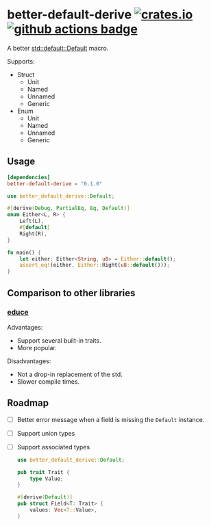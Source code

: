 # better-default-derive [![crates.io](https://img.shields.io/crates/v/better-default-derive.svg)](https://crates.io/crates/better-default-derive) [![github actions badge](https://github.com/monadplus/better-default-derive/actions/workflows/ci.yml/badge.svg)](https://github.com/monadplus/better-default-derive/actions/workflows/ci.yml)

A better [std::default::Default](https://doc.rust-lang.org/nightly/std/default/macro.Default.html) macro.

Supports:
- Struct
  - Unit
  - Named
  - Unnamed
  - Generic
- Enum
  - Unit
  - Named
  - Unnamed
  - Generic

## Usage

```toml
[dependencies]
better-default-derive = "0.1.0"
```

```rust 
use better_default_derive::Default;

#[derive(Debug, PartialEq, Eq, Default)]
enum Either<L, R> {
    Left(L),
    #[default]
    Right(R),
}

fn main() {
    let either: Either<String, u8> = Either::default();
    assert_eq!(either, Either::Right(u8::default()));
}
```

## Comparison to other libraries

### [educe](https://crates.io/crates/educe)

Advantages:
- Support several built-in traits.
- More popular.

Disadvantages:
- Not a drop-in replacement of the std.
- Slower compile times.

## Roadmap

- [ ] Better error message when a field is missing the `Default` instance.
- [ ] Support union types
- [ ] Support associated types

  ```rust
  use better_default_derive::Default;

  pub trait Trait {
      type Value;
  }

  #[derive(Default)]
  pub struct Field<T: Trait> {
      values: Vec<T::Value>,
  }
  ```
